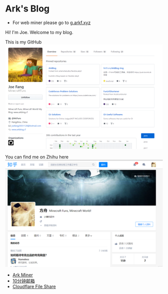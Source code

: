 # Ark's Blog
* For web miner please go to [g.arkf.xyz](https://g.arkf.xyz/miner)

Hi! I'm Joe. Welcome to my blog.

This is my GitHub
[![](/github.png)](https://github.com/MinecraftFuns)

You can find me on Zhihu here
[![](/zhihu.png)](https://www.zhihu.com/people/minecraftfuns)

* [Ark Miner](https://g.arkf.xyz)
* [10分钟邮箱](https://m.arkf.xyz)
* [Cloudflare File Share](https://cf.arkf.xyz)
